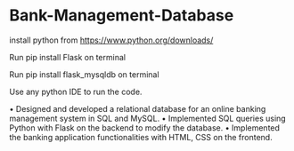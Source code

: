 # Bank-Management-Database

install python from https://www.python.org/downloads/ 

Run pip install Flask on terminal

Run pip install flask_mysqldb on terminal

Use any python IDE to run the code.


• Designed and developed a relational database for an online banking management system in SQL and MySQL. 
• Implemented SQL queries using Python with Flask on the backend to modify the database.
• Implemented the banking application functionalities with HTML, CSS on the frontend.
